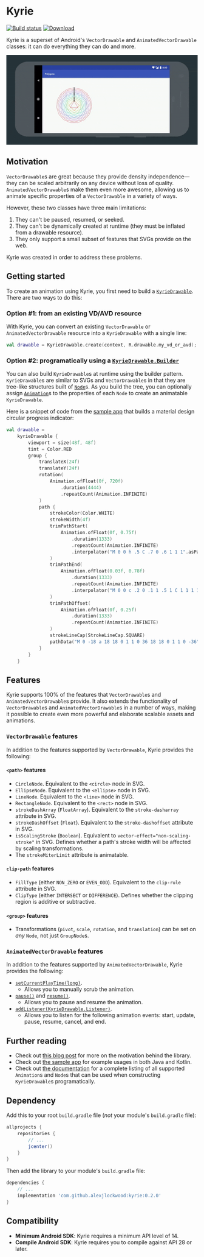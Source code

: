 # Kyrie

[![Build status][travis-badge]][travis-badge-url]
[![Download](https://api.bintray.com/packages/alexjlockwood/maven/kyrie/images/download.svg)](https://bintray.com/alexjlockwood/maven/kyrie/_latestVersion)

Kyrie is a superset of Android's `VectorDrawable` and `AnimatedVectorDrawable` classes: it can do everything they can do and more.

![Screen capture of tool](art/screencap.gif)

## Motivation

`VectorDrawable`s are great because they provide density independence—they can be scaled arbitrarily on any device without loss of quality. `AnimatedVectorDrawable`s make them even more awesome, allowing us to animate specific properties of a `VectorDrawable` in a variety of ways.

However, these two classes have three main limitations:

1. They can't be paused, resumed, or seeked.
2. They can't be dynamically created at runtime (they must be inflated from a drawable resource).
3. They only support a small subset of features that SVGs provide on the web.

Kyrie was created in order to address these problems.

## Getting started

To create an animation using Kyrie, you first need to build a [`KyrieDrawable`][kyriedrawable]. There are two ways to do this:

### Option #1: from an existing VD/AVD resource

With Kyrie, you can convert an existing `VectorDrawable` or `AnimatedVectorDrawable` resource into a `KyrieDrawable` with a single line:

```kotlin
val drawable = KyrieDrawable.create(context, R.drawable.my_vd_or_avd);
```

### Option #2: programatically using a [`KyrieDrawable.Builder`][kyriedrawable#builder]

You can also build `KyrieDrawable`s at runtime using the builder pattern. `KyrieDrawable`s are similar to SVGs and `VectorDrawable`s in that they are tree-like structures built of [`Node`][node]s. As you build the tree, you can optionally assign [`Animation`][animation]s to the properties of each `Node` to create an animatable `KyrieDrawable`.

Here is a snippet of code from the [sample app][sample-app-source-code] that builds a material design circular progress indicator:

```kotlin
val drawable =
    kyrieDrawable {
        viewport = size(48f, 48f)
        tint = Color.RED
        group {
            translateX(24f)
            translateY(24f)
            rotation(
                Animation.ofFloat(0f, 720f)
                    .duration(4444)
                    .repeatCount(Animation.INFINITE)
            )
            path {
                strokeColor(Color.WHITE)
                strokeWidth(4f)
                trimPathStart(
                    Animation.ofFloat(0f, 0.75f)
                        .duration(1333)
                        .repeatCount(Animation.INFINITE)
                        .interpolator("M 0 0 h .5 C .7 0 .6 1 1 1".asPathInterpolator())
                )
                trimPathEnd(
                    Animation.ofFloat(0.03f, 0.78f)
                        .duration(1333)
                        .repeatCount(Animation.INFINITE)
                        .interpolator("M 0 0 c .2 0 .1 1 .5 1 C 1 1 1 1 1 1".asPathInterpolator())
                )
                trimPathOffset(
                    Animation.ofFloat(0f, 0.25f)
                        .duration(1333)
                        .repeatCount(Animation.INFINITE)
                )
                strokeLineCap(StrokeLineCap.SQUARE)
                pathData("M 0 -18 a 18 18 0 1 1 0 36 18 18 0 1 1 0 -36")
            }
        }
    }
```

## Features

Kyrie supports 100% of the features that `VectorDrawable`s and `AnimatedVectorDrawable`s provide. It also extends the functionality of `VectorDrawable`s and `AnimatedVectorDrawable`s in a number of ways, making it possible to create even more powerful and elaborate scalable assets and animations.

### `VectorDrawable` features

In addition to the features supported by `VectorDrawable`, Kyrie provides the following:

#### `<path>` features

- `CircleNode`. Equivalent to the `<circle>` node in SVG.
- `EllipseNode`. Equivalent to the `<ellipse>` node in SVG.
- `LineNode`. Equivalent to the `<line>` node in SVG.
- `RectangleNode`. Equivalent to the `<rect>` node in SVG.
- `strokeDashArray` (`FloatArray`). Equivalent to the `stroke-dasharray` attribute in SVG.
- `strokeDashOffset` (`Float`). Equivalent to the `stroke-dashoffset` attribute in SVG.
- `isScalingStroke` (`Boolean`). Equivalent to `vector-effect="non-scaling-stroke"` in SVG. Defines whether a path's stroke width will be affected by scaling transformations.
- The `strokeMiterLimit` attribute is animatable.

#### `clip-path` features

- `FillType` (either `NON_ZERO` or `EVEN_ODD`). Equivalent to the `clip-rule` attribute in SVG.
- `ClipType` (either `INTERSECT` or `DIFFERENCE`). Defines whether the clipping region is additive or subtractive.

#### `<group>` features

- Transformations (`pivot`, `scale`, `rotation`, and `translation`) can be set on _any_ `Node`, not just `GroupNode`s.

### `AnimatedVectorDrawable` features

In addition to the features supported by `AnimatedVectorDrawable`, Kyrie provides the following:

- [`setCurrentPlayTime(long)`][kyriedrawable#setcurrentplaytime].
  - Allows you to manually scrub the animation.
- [`pause()`][kyriedrawable#pause] and [`resume()`][kyriedrawable#resume].
  - Allows you to pause and resume the animation.
- [`addListener(KyrieDrawable.Listener)`][kyriedrawable#addlistener].
  - Allows you to listen for the following animation events: start, update, pause, resume, cancel, and end.

## Further reading

- Check out [this blog post][adp-blog-post] for more on the motivation behind the library.
- Check out [the sample app][sample-app-source-code] for example usages in both Java and Kotlin.
- Check out [the documentation][documentation] for a complete listing of all supported `Animation`s and `Node`s that can be used when constructing `KyrieDrawable`s programatically.

## Dependency

Add this to your root `build.gradle` file (_not_ your module's `build.gradle` file):

```gradle
allprojects {
    repositories {
        // ...
        jcenter()
    }
}
```

Then add the library to your module's `build.gradle` file:

```gradle
dependencies {
    // ...
    implementation 'com.github.alexjlockwood:kyrie:0.2.0'
}
```

## Compatibility

- **Minimum Android SDK**: Kyrie requires a minimum API level of 14.
- **Compile Android SDK**: Kyrie requires you to compile against API 28 or later.

[travis-badge]: https://travis-ci.org/alexjlockwood/kyrie.svg?branch=master
[travis-badge-url]: https://travis-ci.org/alexjlockwood/kyrie
[kyriedrawable]:https://alexjlockwood.github.io/kyrie/com.github.alexjlockwood.kyrie/-kyrie-drawable/index.html
[node]: https://alexjlockwood.github.io/kyrie/com.github.alexjlockwood.kyrie/-node/index.html
[animation]: https://alexjlockwood.github.io/kyrie/com.github.alexjlockwood.kyrie/-animation/index.html
[progressfragment]: https://github.com/alexjlockwood/kyrie/blob/master/sample/src/main/java/com/example/kyrie/ProgressFragment.kt
[kyriedrawable#setcurrentplaytime]: https://alexjlockwood.github.io/kyrie/com.github.alexjlockwood.kyrie/-kyrie-drawable/current-play-time.html
[kyriedrawable#pause]: https://alexjlockwood.github.io/kyrie/com.github.alexjlockwood.kyrie/-kyrie-drawable/pause.html
[kyriedrawable#resume]: https://alexjlockwood.github.io/kyrie/com.github.alexjlockwood.kyrie/-kyrie-drawable/resume.html
[kyriedrawable#addlistener]: https://alexjlockwood.github.io/kyrie/com.github.alexjlockwood.kyrie/-kyrie-drawable/add-listener.html
[kyriedrawable#builder]: https://alexjlockwood.github.io/kyrie/com.github.alexjlockwood.kyrie/-kyrie-drawable/-builder/index.html
[documentation]: https://alexjlockwood.github.io/kyrie/com.github.alexjlockwood.kyrie/index.html
[sample-app-source-code]: https://github.com/alexjlockwood/kyrie/tree/master/sample/src/main/java/com/example/kyrie
[adp-blog-post]: https://www.androiddesignpatterns.com/2018/03/introducing-kyrie-animated-vector-drawables.html
